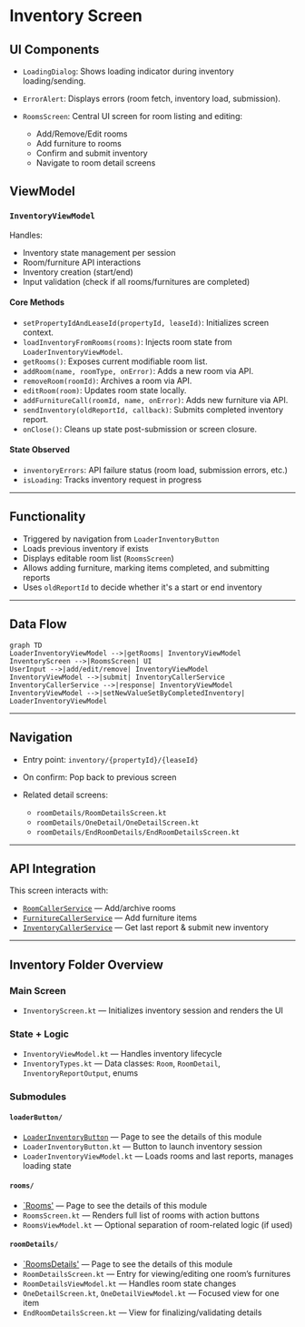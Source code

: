 # Inventory Screen

## UI Components

* `LoadingDialog`: Shows loading indicator during inventory loading/sending.
* `ErrorAlert`: Displays errors (room fetch, inventory load, submission).
* `RoomsScreen`: Central UI screen for room listing and editing:

  * Add/Remove/Edit rooms
  * Add furniture to rooms
  * Confirm and submit inventory
  * Navigate to room detail screens

## ViewModel

### `InventoryViewModel`

Handles:

* Inventory state management per session
* Room/furniture API interactions
* Inventory creation (start/end)
* Input validation (check if all rooms/furnitures are completed)

#### Core Methods

* `setPropertyIdAndLeaseId(propertyId, leaseId)`: Initializes screen context.
* `loadInventoryFromRooms(rooms)`: Injects room state from `LoaderInventoryViewModel`.
* `getRooms()`: Exposes current modifiable room list.
* `addRoom(name, roomType, onError)`: Adds a new room via API.
* `removeRoom(roomId)`: Archives a room via API.
* `editRoom(room)`: Updates room state locally.
* `addFurnitureCall(roomId, name, onError)`: Adds new furniture via API.
* `sendInventory(oldReportId, callback)`: Submits completed inventory report.
* `onClose()`: Cleans up state post-submission or screen closure.

#### State Observed

* `inventoryErrors`: API failure status (room load, submission errors, etc.)
* `isLoading`: Tracks inventory request in progress

---

## Functionality

* Triggered by navigation from `LoaderInventoryButton`
* Loads previous inventory if exists
* Displays editable room list (`RoomsScreen`)
* Allows adding furniture, marking items completed, and submitting reports
* Uses `oldReportId` to decide whether it's a start or end inventory

---

## Data Flow

```mermaid
graph TD
LoaderInventoryViewModel -->|getRooms| InventoryViewModel
InventoryScreen -->|RoomsScreen| UI
UserInput -->|add/edit/remove| InventoryViewModel
InventoryViewModel -->|submit| InventoryCallerService
InventoryCallerService -->|response| InventoryViewModel
InventoryViewModel -->|setNewValueSetByCompletedInventory| LoaderInventoryViewModel
```

---

## Navigation

* Entry point: `inventory/{propertyId}/{leaseId}`
* On confirm: Pop back to previous screen
* Related detail screens:

  * `roomDetails/RoomDetailsScreen.kt`
  * `roomDetails/OneDetail/OneDetailScreen.kt`
  * `roomDetails/EndRoomDetails/EndRoomDetailsScreen.kt`

---

## API Integration

This screen interacts with:

* [`RoomCallerService`](../../API/Api%20Callers/RoomCallerService.md) — Add/archive rooms
* [`FurnitureCallerService`](../../API/Api%20Callers/FurnituresCallerService.md) — Add furniture items
* [`InventoryCallerService`](../../API/Api%20Callers/InventoryCallerService.md) — Get last report & submit new inventory

---

## Inventory Folder Overview

### Main Screen

* `InventoryScreen.kt` — Initializes inventory session and renders the UI

### State + Logic

* `InventoryViewModel.kt` — Handles inventory lifecycle
* `InventoryTypes.kt` — Data classes: `Room`, `RoomDetail`, `InventoryReportOutput`, enums

### Submodules

#### `loaderButton/`

* [`LoaderInventoryButton`](./loaderButton.md) — Page to see the details of this module
* `LoaderInventoryButton.kt` — Button to launch inventory session
* `LoaderInventoryViewModel.kt` — Loads rooms and last reports, manages loading state

#### `rooms/`

* [`Rooms'](./rooms.md) — Page to see the details of this module
* `RoomsScreen.kt` — Renders full list of rooms with action buttons
* `RoomsViewModel.kt` — Optional separation of room-related logic (if used)

#### `roomDetails/`

* [`RoomsDetails'](./roomDetails/index.md) — Page to see the details of this module
* `RoomDetailsScreen.kt` — Entry for viewing/editing one room’s furnitures
* `RoomDetailsViewModel.kt` — Handles room state changes
* `OneDetailScreen.kt`, `OneDetailViewModel.kt` — Focused view for one item
* `EndRoomDetailsScreen.kt` — View for finalizing/validating details
